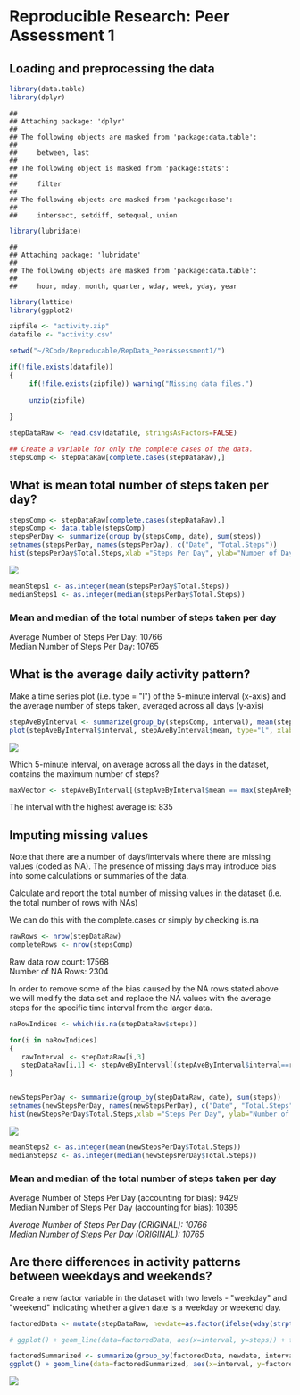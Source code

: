 # Reproducible Research: Peer Assessment 1


## Loading and preprocessing the data


```r
library(data.table)
library(dplyr)
```

```
## 
## Attaching package: 'dplyr'
## 
## The following objects are masked from 'package:data.table':
## 
##     between, last
## 
## The following object is masked from 'package:stats':
## 
##     filter
## 
## The following objects are masked from 'package:base':
## 
##     intersect, setdiff, setequal, union
```

```r
library(lubridate)
```

```
## 
## Attaching package: 'lubridate'
## 
## The following objects are masked from 'package:data.table':
## 
##     hour, mday, month, quarter, wday, week, yday, year
```

```r
library(lattice)
library(ggplot2)

zipfile <- "activity.zip"
datafile <- "activity.csv"

setwd("~/RCode/Reproducable/RepData_PeerAssessment1/")

if(!file.exists(datafile))
{
     if(!file.exists(zipfile)) warning("Missing data files.")
     
     unzip(zipfile)
          
}

stepDataRaw <- read.csv(datafile, stringsAsFactors=FALSE)

## Create a variable for only the complete cases of the data.
stepsComp <- stepDataRaw[complete.cases(stepDataRaw),]
```

## What is mean total number of steps taken per day?


```r
stepsComp <- stepDataRaw[complete.cases(stepDataRaw),]
stepsComp <- data.table(stepsComp)
stepsPerDay <- summarize(group_by(stepsComp, date), sum(steps))
setnames(stepsPerDay, names(stepsPerDay), c("Date", "Total.Steps"))
hist(stepsPerDay$Total.Steps,xlab ="Steps Per Day", ylab="Number of Days")
```

![](PA1_template_files/figure-html/unnamed-chunk-2-1.png) 

```r
meanSteps1 <- as.integer(mean(stepsPerDay$Total.Steps))
medianSteps1 <- as.integer(median(stepsPerDay$Total.Steps))
```

### Mean and median of the total number of steps taken per day
Average Number of Steps Per Day: 10766  
Median Number of Steps Per Day: 10765

## What is the average daily activity pattern?
Make a time series plot (i.e. type = "l") of the 5-minute interval (x-axis) and the average number of steps taken, averaged across all days (y-axis)


```r
stepAveByInterval <- summarize(group_by(stepsComp, interval), mean(steps))
plot(stepAveByInterval$interval, stepAveByInterval$mean, type="l", xlab="Time Interval", ylab="Average Steps", main ="Average Steps Per Time Interval")
```

![](PA1_template_files/figure-html/unnamed-chunk-3-1.png) 

Which 5-minute interval, on average across all the days in the dataset, contains the maximum number of steps?

```r
maxVector <- stepAveByInterval[(stepAveByInterval$mean == max(stepAveByInterval$mean)),]
```

The interval with the highest average is: 835


## Imputing missing values
Note that there are a number of days/intervals where there are missing values (coded as NA). The presence of missing days may introduce bias into some calculations or summaries of the data.

Calculate and report the total number of missing values in the dataset (i.e. the total number of rows with NAs)

We can do this with the complete.cases or simply by checking is.na

```r
rawRows <- nrow(stepDataRaw)
completeRows <- nrow(stepsComp)
```

Raw data row count:  17568  
Number of NA Rows: 2304

In order to remove some of the bias caused by the NA rows stated above we will modify the data set and replace the NA values with the average steps for the specific time interval from the larger data.


```r
naRowIndices <- which(is.na(stepDataRaw$steps))

for(i in naRowIndices)
{
   rawInterval <- stepDataRaw[i,3]
   stepDataRaw[i,1] <- stepAveByInterval[(stepAveByInterval$interval==rawInterval),2]
}


newStepsPerDay <- summarize(group_by(stepDataRaw, date), sum(steps))
setnames(newStepsPerDay, names(newStepsPerDay), c("Date", "Total.Steps"))
hist(newStepsPerDay$Total.Steps,xlab ="Steps Per Day", ylab="Number of Days")
```

![](PA1_template_files/figure-html/unnamed-chunk-6-1.png) 

```r
meanSteps2 <- as.integer(mean(newStepsPerDay$Total.Steps))
medianSteps2 <- as.integer(median(newStepsPerDay$Total.Steps))
```

### Mean and median of the total number of steps taken per day
Average Number of Steps Per Day (accounting for bias): 9429  
Median Number of Steps Per Day (accounting for bias): 10395

*Average Number of Steps Per Day (ORIGINAL): 10766*   
*Median Number of Steps Per Day (ORIGINAL): 10765*


## Are there differences in activity patterns between weekdays and weekends?

Create a new factor variable in the dataset with two levels - "weekday" and "weekend" indicating whether a given date is a weekday or weekend day.

```r
factoredData <- mutate(stepDataRaw, newdate=as.factor(ifelse(wday(strptime(date,"%Y-%m-%d")) %in% 2:6, "WEEKDAY", "WEEKEND")))

# ggplot() + geom_line(data=factoredData, aes(x=interval, y=steps)) + facet_grid(. ~ newdate)

factoredSummarized <- summarize(group_by(factoredData, newdate, interval), mean(steps))
ggplot() + geom_line(data=factoredSummarized, aes(x=interval, y=factoredSummarized$mean)) + facet_grid(. ~ newdate)
```

![](PA1_template_files/figure-html/unnamed-chunk-7-1.png) 
